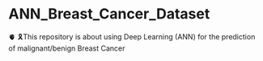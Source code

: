 # ANN_Breast_Cancer_Dataset
🫀 🎗️This repository is about using Deep Learning (ANN) for the prediction of malignant/benign Breast Cancer 
